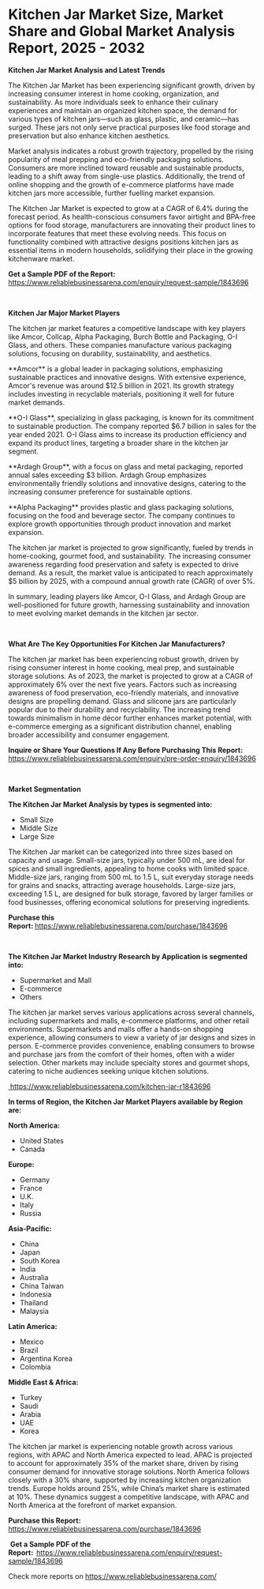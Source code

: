 <p><h1>Kitchen Jar Market Size, Market Share and Global Market Analysis Report, 2025 - 2032</h1></p><p><strong>Kitchen Jar Market Analysis and Latest Trends</strong></p>
<p><p>The Kitchen Jar Market has been experiencing significant growth, driven by increasing consumer interest in home cooking, organization, and sustainability. As more individuals seek to enhance their culinary experiences and maintain an organized kitchen space, the demand for various types of kitchen jars—such as glass, plastic, and ceramic—has surged. These jars not only serve practical purposes like food storage and preservation but also enhance kitchen aesthetics.</p><p>Market analysis indicates a robust growth trajectory, propelled by the rising popularity of meal prepping and eco-friendly packaging solutions. Consumers are more inclined toward reusable and sustainable products, leading to a shift away from single-use plastics. Additionally, the trend of online shopping and the growth of e-commerce platforms have made kitchen jars more accessible, further fuelling market expansion.</p><p>The Kitchen Jar Market is expected to grow at a CAGR of 6.4% during the forecast period. As health-conscious consumers favor airtight and BPA-free options for food storage, manufacturers are innovating their product lines to incorporate features that meet these evolving needs. This focus on functionality combined with attractive designs positions kitchen jars as essential items in modern households, solidifying their place in the growing kitchenware market.</p></p>
<p><strong>Get a Sample PDF of the Report:&nbsp;</strong> <a href="https://www.reliablebusinessarena.com/enquiry/request-sample/1843696?utm_campaign=3118&utm_medium=2&utm_source=Github&utm_content=ia&utm_term=04042025&utm_id=kitchen-jar">https://www.reliablebusinessarena.com/enquiry/request-sample/1843696</a></p>
<p>&nbsp;</p>
<p><strong>Kitchen Jar Major Market Players</strong></p>
<p><p>The kitchen jar market features a competitive landscape with key players like Amcor, Collcap, Alpha Packaging, Burch Bottle and Packaging, O-I Glass, and others. These companies manufacture various packaging solutions, focusing on durability, sustainability, and aesthetics.</p><p>**Amcor** is a global leader in packaging solutions, emphasizing sustainable practices and innovative designs. With extensive experience, Amcor's revenue was around $12.5 billion in 2021. Its growth strategy includes investing in recyclable materials, positioning it well for future market demands.</p><p>**O-I Glass**, specializing in glass packaging, is known for its commitment to sustainable production. The company reported $6.7 billion in sales for the year ended 2021. O-I Glass aims to increase its production efficiency and expand its product lines, targeting a broader share in the kitchen jar segment.</p><p>**Ardagh Group**, with a focus on glass and metal packaging, reported annual sales exceeding $3 billion. Ardagh Group emphasizes environmentally friendly solutions and innovative designs, catering to the increasing consumer preference for sustainable options.</p><p>**Alpha Packaging** provides plastic and glass packaging solutions, focusing on the food and beverage sector. The company continues to explore growth opportunities through product innovation and market expansion.</p><p>The kitchen jar market is projected to grow significantly, fueled by trends in home-cooking, gourmet food, and sustainability. The increasing consumer awareness regarding food preservation and safety is expected to drive demand. As a result, the market value is anticipated to reach approximately $5 billion by 2025, with a compound annual growth rate (CAGR) of over 5%.</p><p>In summary, leading players like Amcor, O-I Glass, and Ardagh Group are well-positioned for future growth, harnessing sustainability and innovation to meet evolving market demands in the kitchen jar sector.</p></p>
<p>&nbsp;</p>
<p><strong>What Are The Key Opportunities For Kitchen Jar Manufacturers?</strong></p>
<p><p>The kitchen jar market has been experiencing robust growth, driven by rising consumer interest in home cooking, meal prep, and sustainable storage solutions. As of 2023, the market is projected to grow at a CAGR of approximately 6% over the next five years. Factors such as increasing awareness of food preservation, eco-friendly materials, and innovative designs are propelling demand. Glass and silicone jars are particularly popular due to their durability and recyclability. The increasing trend towards minimalism in home décor further enhances market potential, with e-commerce emerging as a significant distribution channel, enabling broader accessibility and consumer engagement.</p></p>
<p><strong>Inquire or Share Your Questions If Any Before Purchasing This Report:</strong> <a href="https://www.reliablebusinessarena.com/enquiry/pre-order-enquiry/1843696?utm_campaign=3118&utm_medium=2&utm_source=Github&utm_content=ia&utm_term=04042025&utm_id=kitchen-jar">https://www.reliablebusinessarena.com/enquiry/pre-order-enquiry/1843696</a></p>
<p>&nbsp;</p>
<p><strong>Market Segmentation</strong></p>
<p><strong>The Kitchen Jar Market Analysis by types is segmented into:</strong></p>
<p><ul><li>Small Size</li><li>Middle Size</li><li>Large Size</li></ul></p>
<p><p>The Kitchen Jar market can be categorized into three sizes based on capacity and usage. Small-size jars, typically under 500 mL, are ideal for spices and small ingredients, appealing to home cooks with limited space. Middle-size jars, ranging from 500 mL to 1.5 L, suit everyday storage needs for grains and snacks, attracting average households. Large-size jars, exceeding 1.5 L, are designed for bulk storage, favored by larger families or food businesses, offering economical solutions for preserving ingredients.</p></p>
<p><strong>Purchase this Report:&nbsp;</strong><a href="https://www.reliablebusinessarena.com/purchase/1843696?utm_campaign=3118&utm_medium=2&utm_source=Github&utm_content=ia&utm_term=04042025&utm_id=kitchen-jar">https://www.reliablebusinessarena.com/purchase/1843696</a></p>
<p>&nbsp;</p>
<p><strong>The Kitchen Jar Market Industry Research by Application is segmented into:</strong></p>
<p><ul><li>Supermarket and Mall</li><li>E-commerce</li><li>Others</li></ul></p>
<p><p>The kitchen jar market serves various applications across several channels, including supermarkets and malls, e-commerce platforms, and other retail environments. Supermarkets and malls offer a hands-on shopping experience, allowing consumers to view a variety of jar designs and sizes in person. E-commerce provides convenience, enabling consumers to browse and purchase jars from the comfort of their homes, often with a wider selection. Other markets may include specialty stores and gourmet shops, catering to niche audiences seeking unique kitchen solutions.</p></p>
<p><a href="https://www.reliablebusinessarena.com/kitchen-jar-r1843696?utm_campaign=3118&utm_medium=2&utm_source=Github&utm_content=ia&utm_term=04042025&utm_id=kitchen-jar">&nbsp;https://www.reliablebusinessarena.com/kitchen-jar-r1843696</a></p>
<p><strong>In terms of Region, the Kitchen Jar Market Players available by Region are:</strong></p>
<p>
    <p> <strong> North America: </strong>
        <ul>
            <li>United States</li>
            <li>Canada</li>
        </ul>
        </p> 
    <p> <strong> Europe: </strong>
        <ul>
            <li>Germany</li>
            <li>France</li>
            <li>U.K.</li>
            <li>Italy</li>
            <li>Russia</li>
        </ul>
        </p> 
    <p> <strong> Asia-Pacific: </strong>
        <ul>
            <li>China</li>
            <li>Japan</li>
            <li>South Korea</li>
            <li>India</li>
            <li>Australia</li>
            <li>China Taiwan</li>
            <li>Indonesia</li>
            <li>Thailand</li>
            <li>Malaysia</li>
        </ul>
        </p> 
    <p> <strong> Latin America: </strong>
        <ul>
            <li>Mexico</li>
            <li>Brazil</li>
            <li>Argentina Korea</li>
            <li>Colombia</li>
        </ul>
        </p> 
    <p> <strong> Middle East & Africa: </strong>
        <ul>
            <li>Turkey</li>
            <li>Saudi</li>
            <li>Arabia</li>
            <li>UAE</li>
            <li>Korea</li>
        </ul>
    </p>
    </p>
<p><p>The kitchen jar market is experiencing notable growth across various regions, with APAC and North America expected to lead. APAC is projected to account for approximately 35% of the market share, driven by rising consumer demand for innovative storage solutions. North America follows closely with a 30% share, supported by increasing kitchen organization trends. Europe holds around 25%, while China’s market share is estimated at 10%. These dynamics suggest a competitive landscape, with APAC and North America at the forefront of market expansion.</p></p>
<p><strong>Purchase this Report: </strong><a href="https://www.reliablebusinessarena.com/purchase/1843696?utm_campaign=3118&utm_medium=2&utm_source=Github&utm_content=ia&utm_term=04042025&utm_id=kitchen-jar">https://www.reliablebusinessarena.com/purchase/1843696</a></p>
<p>&nbsp;<strong>Get a Sample PDF of the Report:&nbsp;&nbsp;</strong><a href="https://www.reliablebusinessarena.com/enquiry/request-sample/1843696?utm_campaign=3118&utm_medium=2&utm_source=Github&utm_content=ia&utm_term=04042025&utm_id=kitchen-jar">https://www.reliablebusinessarena.com/enquiry/request-sample/1843696</a></p>
<p><strong></strong></p>
<p>Check more reports on <a href="https://www.reliablebusinessarena.com/?utm_campaign=3118&utm_medium=2&utm_source=Github&utm_content=ia&utm_term=04042025&utm_id=kitchen-jar">https://www.reliablebusinessarena.com/</a></p>